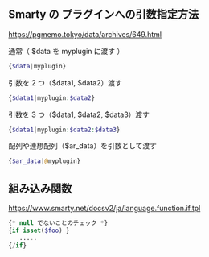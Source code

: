 ## Smarty の プラグインへの引数指定方法

https://pgmemo.tokyo/data/archives/649.html

通常（ \$data を myplugin に渡す ）

```php
{$data|myplugin}
```

引数を 2 つ（$data1, $data2）渡す

```php
{$data1|myplugin:$data2}
```

引数を 3 つ（$data1, $data2, \$data3）渡す

```php
{$data1|myplugin:$data2:$data3}
```

配列や連想配列（\$ar_data）を引数として渡す

```php
{$ar_data|@myplugin}
```

## 組み込み関数

https://www.smarty.net/docsv2/ja/language.function.if.tpl

```php
{* null でないことのチェック *}
{if isset($foo) }
   .....
{/if}
```
